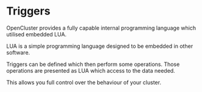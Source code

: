 # Triggers

OpenCluster provides a fully capable internal programming language which utilised embedded LUA.

LUA is a simple programming language designed to be embedded in other software.   

Triggers can be defined which then perform some operations. Those operations are presented as LUA which access to the data needed.

This allows you full control over the behaviour of your cluster.   

